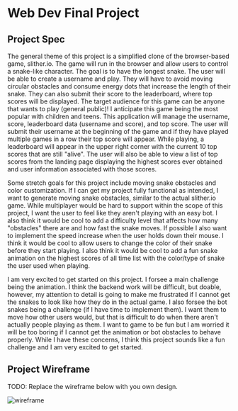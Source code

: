 # Web Dev Final Project

## Project Spec

The general theme of this project is a simplified clone of the browser-based game, slither.io. The game will run in the browser and allow users to control a snake-like character. The goal is to have the longest snake. The user will be able to create a username and play. They will have to avoid moving circular obstacles and consume energy dots that increase the length of their snake. They can also submit their score to the leaderboard, where top scores will be displayed. The target audience for this game can be anyone that wants to play (general public)! I anticipate this game being the most popular with children and teens. This application will manage the username, score, leaderboard data (username and score), and top score. The user will submit their username at the beginning of the game and if they have played multiple games in a row their top score will appear. While playing, a leaderboard will appear in the upper right corner with the current 10 top scores that are still "alive". The user will also be able to view a list of top scores from the landing page displaying the highest scores ever obtained and user information associated with those scores.

Some stretch goals for this project include moving snake obstacles and color customization. If I can get my project fully functional as intended, I want to generate moving snake obstacles, similar to the actual slither.io game. While multiplayer would be hard to support within the scope of this project, I want the user to feel like they aren't playing with an easy bot. I also think it would be cool to add a difficulty level that affects how many "obstacles" there are and how fast the snake moves. If possible I also want to implement the speed increase when the user holds down their mouse. I think it would be cool to allow users to change the color of their snake before they start playing. I also think it would be cool to add a fun snake animation on the highest scores of all time list with the color/type of snake the user used when playing.

I am very excited to get started on this project. I forsee a main challenge being the animation. I think the backend work will be difficult, but doable, however, my attention to detail is going to make me frustrated if I cannot get the snakes to look like how they do in the actual game. I also forsee the bot snakes being a challenge (if I have time to implement them). I want them to move how other users would, but that is difficult to do  when there aren't actually people playing as them. I want to game to be fun but I am worried it will be too boring if I cannot get the animation or bot obstacles to behave properly. While I have these concerns, I think this project sounds like a fun challenge and I am very excited to get started.

## Project Wireframe

TODO: Replace the wireframe below with you own design.

![wireframe](wireframe-example.png)
